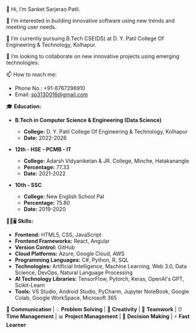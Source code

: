 👋 Hi, I’m Sanket Sarjerao Patil.

👀 I’m interested in building innovative software using new trends and meeting user needs.

🌱 I’m currently pursuing B.Tech CSE(DS) at D. Y. Patil College Of Engineering & Technology, Kolhapur.

💞️ I’m looking to collaborate on new innovative projects using emerging technologies.

📫 How to reach me:
   - Phone No.: +91-8767296910
   - Email: sp3130016@gmail.com

🎓 **Education:**
   - **B.Tech in Computer Science & Engineering (Data Science)**
     - **College:** D. Y. Patil College Of Engineering & Technology, Kolhapur
     - **Date:** 2022-2026

   - **12th - HSE - PCMB - IT**
     - **College:** Adarsh Vidyaniketan & JR. College, Minche, Hatakanangle
     - **Percentage:** 77.33
     - **Date:** 2021-2022

   - **10th - SSC**
     - **College:** New English School Pal
     - **Percentage:** 75.80
     - **Date:** 2019-2020

🤹‍♂️🖥️ **Skills:**
   - **Frontend:** HTML5, CSS, JavaScript
   - **Frontend Frameworks:** React, Angular
   - **Version Control:** GitHub
   - **Cloud Platforms:** Azure, Google Cloud, AWS
   - **Programming Languages:** C#, Python, R, SQL
   - **Technologies:** Artificial Intelligence, Machine Learning, Web 3.0, Data Science, DevOps, Natural Language Processing
   - **AI Technology Libraries:** TensorFlow, Pytorch, Keras, OpenAI's GPT, Scikit-Learn
   - **Tools:** VS Studio, Android Studio, PyCharm, Jupyter NoteBook, Google Colab, Google WorkSpace, Microsoft 365

📡 **Communication** | 💡 **Problem Solving** | 🎨 **Creativity** | 👥 **Teamwork** | ⏰ **Time Management** | 📊 **Project Management** | 🤔 **Decision Making** | ⚡ **Fast Learner**
